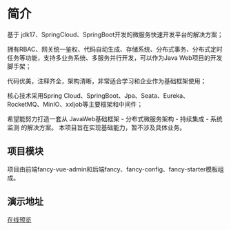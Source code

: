 # 简介

基于 jdk17、SpringCloud、SpringBoot开发的微服务快速开发平台的解决方案；

拥有RBAC、网关统一鉴权、代码自动生成、存储系统、分布式事务、分布式定时任务等功能，支持多业务系统、多服务并行开发，可以作为Java
Web项目的开发脚手架；

代码优美，注释齐全，架构清晰，非常适合学习和企业作为基础框架使用；

核心技术采用Spring Cloud、SpringBoot、Jpa、Seata、Eureka、RocketMQ、MinIO、xxljob等主要框架和中间件；

希望能努力打造一套从 JavaWeb基础框架 - 分布式微服务架构 - 持续集成 - 系统监测 的解决方案。 本项目旨在实现基础能力，暂不涉及具体业务。

## 项目模块

项目由前端fancy-vue-admin和后端fancy、fancy-config、fancy-starter模板组成。

## 演示地址
[在线预览](https://www.fancy8963.cn/)